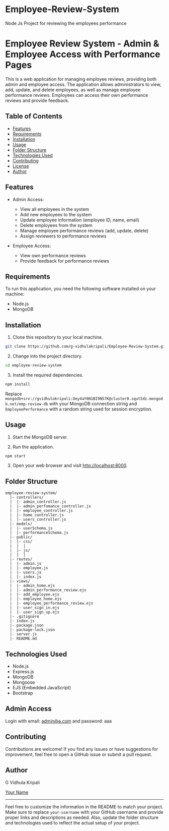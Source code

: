 # Employee-Review-System
Node Js Project for reviewing the employees performance
# Employee Review System - Admin & Employee Access with Performance Pages

This is a web application for managing employee reviews, providing both admin and employee access. The application allows administrators to view, add, update, and delete employees, as well as manage employee performance reviews. Employees can access their own performance reviews and provide feedback.

## Table of Contents

- [Features](#features)
- [Requirements](#requirements)
- [Installation](#installation)
- [Usage](#usage)
- [Folder Structure](#folder-structure)
- [Technologies Used](#technologies-used)
- [Contributing](#contributing)
- [License](#license)
- [Author](#author)

## Features

- Admin Access:
  - View all employees in the system
  - Add new employees to the system
  - Update employee information (employee ID, name, email)
  - Delete employees from the system
  - Manage employee performance reviews (add, update, delete)
  - Assign reviewers to performance reviews

- Employee Access:
  - View own performance reviews
  - Provide feedback for performance reviews

## Requirements

To run this application, you need the following software installed on your machine:

- Node.js
- MongoDB

## Installation

1. Clone this repository to your local machine.

```bash
git clone https://github.com/g-vidhulakripali/Employee-Review-System.git
```

2. Change into the project directory.

```bash
cd employee-review-system
```

3. Install the required dependencies.

```bash
npm install
```

Replace `mongodb+srv://gvidhulakripali:Oey4aY6N1BI9N57K@cluster0.squt5dz.mongodb.net/emp-review-db` with your MongoDB connection string and `EmployeePerformance` with a random string used for session encryption.

## Usage

1. Start the MongoDB server.

2. Run the application.

```bash
npm start
```

3. Open your web browser and visit [http://localhost:8000](http://localhost:8000).

## Folder Structure

```
employee-review-system/
  |- controllers/
  |  |- admin_controller.js
  |  |- admin_perfomance_controller.js
  |  |- employee_controller.js
  |  |- home_controller.js
  |  |- users_controller.js
  |- models/
  |  |- userSchema.js
  |  |- performanceSchema.js
  |- public/
  |  |- css/
  |  |  |
  |  |- js/
  |  |  |
  |- routes/
  |  |- admin.js
  |  |- employee.js
  |  |- users.js
  |  |- index.js
  |- views/
  |  |- admin_home.ejs
  |  |- admin_performance_review.ejs
  |  |- add_employee.ejs
  |  |- employee_home.ejs
  |  |- employee_performance_review.ejs
  |  |- user_sign_in.ejs
  |  |- user_sign_up.ejs
  |- .gitignore
  |- index.js
  |- package.json
  |- package-lock.json
  |- server.js
  |- README.md
```

## Technologies Used

- Node.js
- Express.js
- MongoDB
- Mongoose
- EJS (Embedded JavaScript)
- Bootstrap

## Admin Access

Login with email: admin@a.com and password: aaa

## Contributing

Contributions are welcome! If you find any issues or have suggestions for improvement, feel free to open a GitHub issue or submit a pull request.

## Author

G Vidhula Kripali

[Your Name](https://github.com/your-username)

---
Feel free to customize the information in the README to match your project. Make sure to replace `your-username` with your GitHub username and provide proper links and descriptions as needed. Also, update the folder structure and technologies used to reflect the actual setup of your project.
